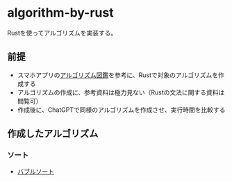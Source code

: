# algorithm-by-rust
Rustを使ってアルゴリズムを実装する。

## 前提
- スマホアプリの[アルゴリズム図鑑](http://algorithm.wiki/ja/app/)を参考に、Rustで対象のアルゴリズムを作成する
- アルゴリズムの作成に、参考資料は極力見ない（Rustの文法に関する資料は閲覧可）
- 作成後に、ChatGPTで同様のアルゴリズムを作成させ、実行時間を比較する

## 作成したアルゴリズム
### ソート
- [バブルソート](/sort/bubble_sort)
